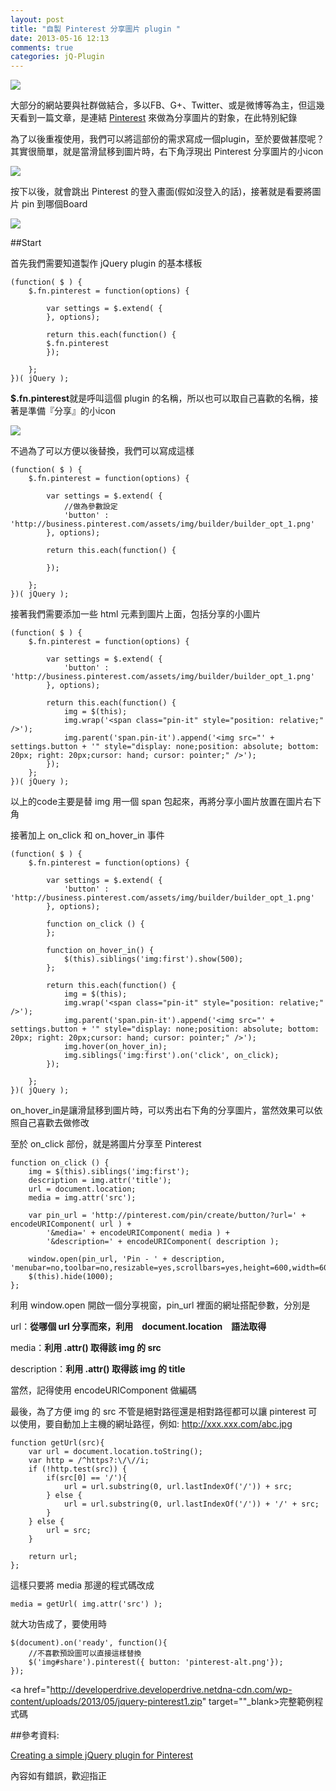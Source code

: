 ```yaml
---
layout: post
title: "自製 Pinterest 分享圖片 plugin "
date: 2013-05-16 12:13
comments: true
categories: jQ-Plugin
---
```


<img src="https://si0.twimg.com/profile_images/2725838700/32f4e2dce13c0b983003eaa10efea6a5.png" />

大部分的網站要與社群做結合，多以FB、G+、Twitter、或是微博等為主，但這幾天看到一篇文章，是連結 <a href="http://pinterest.com/" target="_blank">Pinterest</a> 來做為分享圖片的對象，在此特別紀錄

<!--more-->

為了以後重複使用，我們可以將這部份的需求寫成一個plugin，至於要做甚麼呢？其實很簡單，就是當滑鼠移到圖片時，右下角浮現出 Pinterest 分享圖片的小icon

<img src="https://lh6.googleusercontent.com/-3uQelUPbt2g/UZSmojbUPxI/AAAAAAAACcA/uPWSGQBZYoQ/w170-h167-no/2013-05-16_162143.jpg" />

按下以後，就會跳出 Pinterest 的登入畫面(假如沒登入的話)，接著就是看要將圖片 pin 到哪個Board

<img src="https://lh6.googleusercontent.com/-XgxZfhKtXHg/UZSmpJlu9TI/AAAAAAAACcI/hrXNi19FHlc/w856-h463-no/2013-05-16_162258.jpg" />

##Start

首先我們需要知道製作 jQuery plugin 的基本樣板

	(function( $ ) {
		$.fn.pinterest = function(options) {
			
			var settings = $.extend( {                    
			}, options);
			
			return this.each(function() {    
			$.fn.pinterest
			});

		};
	})( jQuery );
	
**$.fn.pinterest**就是呼叫這個 plugin 的名稱，所以也可以取自己喜歡的名稱，接著是準備『分享』的小icon

<img src="http://business.pinterest.com/assets/img/builder/builder_opt_1.png" />

不過為了可以方便以後替換，我們可以寫成這樣

	(function( $ ) {
		$.fn.pinterest = function(options) {
			
			var settings = $.extend( {
				//做為參數設定
				'button' : 'http://business.pinterest.com/assets/img/builder/builder_opt_1.png'
			}, options);
				
			return this.each(function() {    
			
			});

		};
	})( jQuery );


接著我們需要添加一些 html 元素到圖片上面，包括分享的小圖片

	(function( $ ) {
		$.fn.pinterest = function(options) {
			
			var settings = $.extend( {
				'button' : 'http://business.pinterest.com/assets/img/builder/builder_opt_1.png'
			}, options);
						
			return this.each(function() {    
				img = $(this);
				img.wrap('<span class="pin-it" style="position: relative;" />');
				img.parent('span.pin-it').append('<img src="' + settings.button + '" style="display: none;position: absolute; bottom: 20px; right: 20px;cursor: hand; cursor: pointer;" />');
			});
		};
	})( jQuery );

以上的code主要是替 img 用一個 span 包起來，再將分享小圖片放置在圖片右下角

接著加上 on_click 和 on_hover_in 事件

	(function( $ ) {
		$.fn.pinterest = function(options) {
			
			var settings = $.extend( {
				'button' : 'http://business.pinterest.com/assets/img/builder/builder_opt_1.png'
			}, options);
			
			function on_click () {         
			};
			
			function on_hover_in() {
				$(this).siblings('img:first').show(500);
			};    
			
			return this.each(function() {    
				img = $(this);
				img.wrap('<span class="pin-it" style="position: relative;" />');
				img.parent('span.pin-it').append('<img src="' + settings.button + '" style="display: none;position: absolute; bottom: 20px; right: 20px;cursor: hand; cursor: pointer;" />');
				img.hover(on_hover_in);
				img.siblings('img:first').on('click', on_click);
			});

		};
	})( jQuery );
	
on_hover_in是讓滑鼠移到圖片時，可以秀出右下角的分享圖片，當然效果可以依照自己喜歡去做修改

至於 on_click 部份，就是將圖片分享至 Pinterest

	function on_click () {
		img = $(this).siblings('img:first');
		description = img.attr('title');
		url = document.location;
		media = img.attr('src');

		var pin_url = 'http://pinterest.com/pin/create/button/?url=' + encodeURIComponent( url ) +
			'&media=' + encodeURIComponent( media ) +
			'&description=' + encodeURIComponent( description );
		
		window.open(pin_url, 'Pin - ' + description, 'menubar=no,toolbar=no,resizable=yes,scrollbars=yes,height=600,width=600');
		$(this).hide(1000);
	};

利用 window.open 開啟一個分享視窗，pin_url 裡面的網址搭配參數，分別是

url：**從哪個 url 分享而來，利用　document.location　語法取得**

media：**利用 .attr() 取得該 img 的 src**

description：**利用 .attr() 取得該 img 的 title**

當然，記得使用 encodeURIComponent 做編碼

最後，為了方便 img 的 src 不管是絕對路徑還是相對路徑都可以讓 pinterest 可以使用，要自動加上主機的網址路徑，例如: http://xxx.xxx.com/abc.jpg

	function getUrl(src){
		var url = document.location.toString();
		var http = /^https?:\/\//i;
		if (!http.test(src)) {
			if(src[0] == '/'){
				url = url.substring(0, url.lastIndexOf('/')) + src;
			} else {
				url = url.substring(0, url.lastIndexOf('/')) + '/' + src;
			}
		} else {
			url = src;
		}
		
		return url;
	};
	
這樣只要將 media 那邊的程式碼改成

	media = getUrl( img.attr('src') );
	
就大功告成了，要使用時

	$(document).on('ready', function(){
		//不喜歡預設圖可以直接這樣替換
		$('img#share').pinterest({ button: 'pinterest-alt.png'});
	});

<a href="http://developerdrive.developerdrive.netdna-cdn.com/wp-content/uploads/2013/05/jquery-pinterest1.zip" target=""_blank>完整範例程式碼</a>

##參考資料:

<a href="http://www.developerdrive.com/2013/05/creating-a-simple-jquery-plugin-for-pinterest/" target="_blank">Creating a simple jQuery plugin for Pinterest</a>

內容如有錯誤，歡迎指正